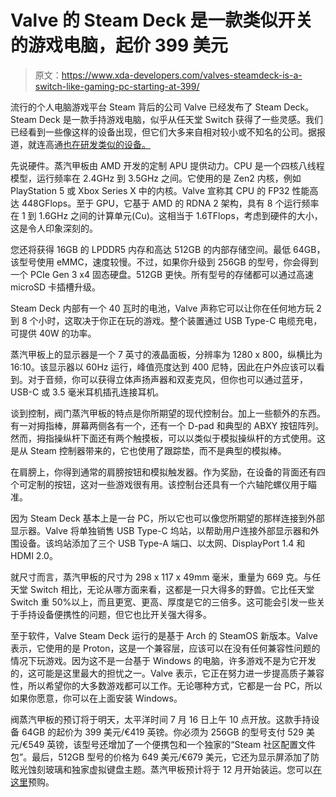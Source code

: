 # Valve 的 Steam Deck 是一款类似开关的游戏电脑，起价 399 美元

> 原文：<https://www.xda-developers.com/valves-steamdeck-is-a-switch-like-gaming-pc-starting-at-399/>

流行的个人电脑游戏平台 Steam 背后的公司 Valve 已经发布了 Steam Deck。Steam Deck 是一款手持游戏电脑，似乎从任天堂 Switch 获得了一些灵感。我们已经看到一些像这样的设备出现，但它们大多来自相对较小或不知名的公司。据报道，就连高通[也在研发类似的设备。](https://www.xda-developers.com/qualcomm-working-nintendo-switch-clone-running-android/)

先说硬件。蒸汽甲板由 AMD 开发的定制 APU 提供动力。CPU 是一个四核八线程模型，运行频率在 2.4GHz 到 3.5GHz 之间。它使用的是 Zen2 内核，例如 PlayStation 5 或 Xbox Series X 中的内核。Valve 宣称其 CPU 的 FP32 性能高达 448GFlops。至于 GPU，它基于 AMD 的 RDNA 2 架构，具有 8 个运行频率在 1 到 1.6GHz 之间的计算单元(Cu)。这相当于 1.6TFlops，考虑到硬件的大小，这是令人印象深刻的。

您还将获得 16GB 的 LPDDR5 内存和高达 512GB 的内部存储空间。最低 64GB，该型号使用 eMMC，速度较慢。不过，如果你升级到 256GB 的型号，你会得到一个 PCIe Gen 3 x4 固态硬盘。512GB 更快。所有型号的存储都可以通过高速 microSD 卡插槽升级。

Steam Deck 内部有一个 40 瓦时的电池，Valve 声称它可以让你在任何地方玩 2 到 8 个小时，这取决于你正在玩的游戏。整个装置通过 USB Type-C 电缆充电，可提供 40W 的功率。

蒸汽甲板上的显示器是一个 7 英寸的液晶面板，分辨率为 1280 x 800，纵横比为 16:10。该显示器以 60Hz 运行，峰值亮度达到 400 尼特，因此在户外应该可以看到。对于音频，你可以获得立体声扬声器和双麦克风，但你也可以通过蓝牙，USB-C 或 3.5 毫米耳机插孔连接耳机。

谈到控制，阀门蒸汽甲板的特点是你所期望的现代控制台。加上一些额外的东西。有一对拇指棒，屏幕两侧各有一个，还有一个 D-pad 和典型的 ABXY 按钮阵列。然而，拇指操纵杆下面还有两个触摸板，可以以类似于模拟操纵杆的方式使用。这是从 Steam 控制器带来的，它也使用了跟踪垫，而不是典型的模拟棒。

在肩膀上，你得到通常的肩膀按钮和模拟触发器。作为奖励，在设备的背面还有四个可定制的按钮，这对一些游戏很有用。该控制台还具有一个六轴陀螺仪用于瞄准。

因为 Steam Deck 基本上是一台 PC，所以它也可以像您所期望的那样连接到外部显示器。Valve 将单独销售 USB Type-C 坞站，以帮助用户连接外部显示器和外围设备。该坞站添加了三个 USB Type-A 端口、以太网、DisplayPort 1.4 和 HDMI 2.0。

就尺寸而言，蒸汽甲板的尺寸为 298 x 117 x 49mm 毫米，重量为 669 克。与任天堂 Switch 相比，无论从哪方面来看，这都是一只大得多的野兽。它比任天堂 Switch 重 50%以上，而且更宽、更高、厚度是它的三倍多。这可能会引发一些关于手持设备便携性的问题，但它也比开关强大得多。

至于软件，Valve Steam Deck 运行的是基于 Arch 的 SteamOS 新版本。Valve 表示，它使用的是 Proton，这是一个兼容层，应该可以在没有任何兼容性问题的情况下玩游戏。因为这不是一台基于 Windows 的电脑，许多游戏不是为它开发的，这可能是这里最大的担忧之一。Valve 表示，它正在努力进一步提高质子兼容性，所以希望你的大多数游戏都可以工作。无论哪种方式，它都是一台 PC，所以如果你愿意，你可以在上面安装 Windows。

阀蒸汽甲板的预订将于明天，太平洋时间 7 月 16 日上午 10 点开放。这款手持设备 64GB 的起价为 399 美元/€419 英镑。你必须为 256GB 的型号支付 529 美元/€549 英镑，该型号还增加了一个便携包和一个独家的“Steam 社区配置文件包”。最后，512GB 型号的价格为 649 美元/€679 美元，它还为显示屏添加了防眩光蚀刻玻璃和独家虚拟键盘主题。蒸汽甲板预计将于 12 月开始装运。您可以[在这里](https://store.steampowered.com/steamdeck)预购。